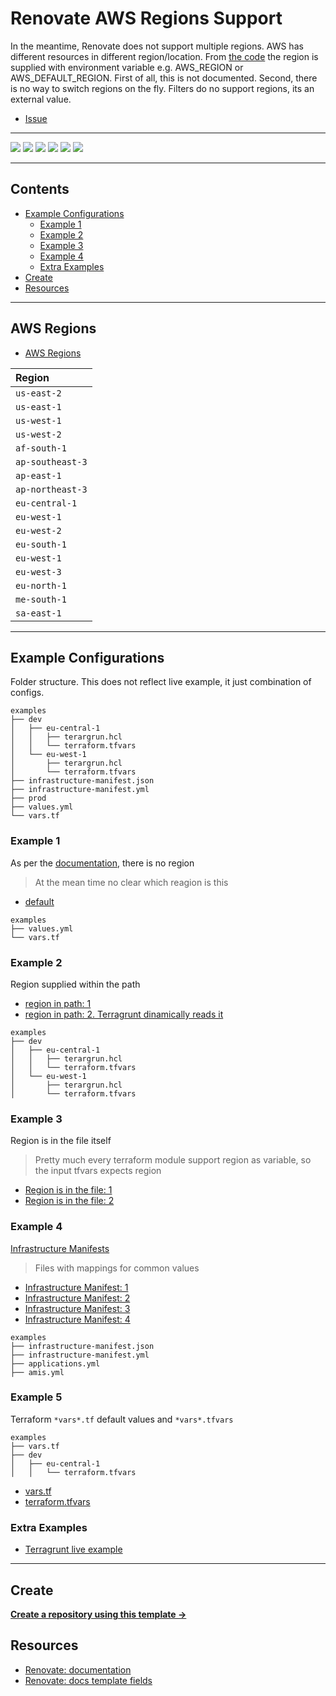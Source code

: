 # Renovate AWS Regions Support

In the meantime, Renovate does not support multiple regions. AWS has different resources in different region/location. From [the code](https://github.com/renovatebot/renovate/blob/f5cc1de36f7d6f3ce7d689a9b6675a930d81337c/lib/datasource/aws-machine-image/index.ts#L38) the region is supplied with environment variable e.g. AWS_REGION or AWS_DEFAULT_REGION. First of all, this is not documented. Second, there is no way to switch regions on the fly. Filters do no support regions, its an external value.

- [Issue](https://github.com/renovatebot/renovate/issues/14421)

---

![](https://img.shields.io/github/commit-activity/m/ik-workshop/renovate-issue-14421)
![](https://img.shields.io/github/last-commit/ik-workshop/renovate-issue-14421)
[![](https://img.shields.io/github/license/ivankatliarchuk/.github)](https://github.com/ivankatliarchuk/.github/LICENCE)
[![](https://img.shields.io/github/languages/code-size/ik-workshop/renovate-issue-14421)](https://github.com/ik-workshop/renovate-issue-14421)
[![](https://img.shields.io/github/repo-size/ik-workshop/renovate-issue-14421)](https://github.com/ik-workshop/renovate-issue-14421)
![](https://img.shields.io/github/languages/top/ik-workshop/renovate-issue-14421?color=green&logo=markdown&logoColor=blue)

---

<!-- START doctoc generated TOC please keep comment here to allow auto update -->
<!-- DON'T EDIT THIS SECTION, INSTEAD RE-RUN doctoc TO UPDATE -->
## Contents

- [Example Configurations](#example-configurations)
  - [Example 1](#example-1)
  - [Example 2](#example-2)
  - [Example 3](#example-3)
  - [Example 4](#example-4)
  - [Extra Examples](#extra-examples)
- [Create](#create)
- [Resources](#resources)

<!-- END doctoc generated TOC please keep comment here to allow auto update -->

---

## AWS Regions

- [AWS Regions](https://docs.aws.amazon.com/AWSEC2/latest/UserGuide/using-regions-availability-zones.html)

| Region            |
| :-------------- |
| `us-east-2`     |
| `us-east-1`     |
| `us-west-1`     |
| `us-west-2`     |
| `af-south-1`    |
| `ap-southeast-3`|
| `ap-east-1     `|
| `ap-northeast-3`|
| `eu-central-1  `|
| `eu-west-1`     |
| `eu-west-2`     |
| `eu-south-1`    |
| `eu-west-1`     |
| `eu-west-3`     |
| `eu-north-1`    |
| `me-south-1`    |
| `sa-east-1`     |

---

## Example Configurations

Folder structure. This does not reflect live example, it just combination of configs.

```tree
examples
├── dev
│   ├── eu-central-1
│   │   ├── terargrun.hcl
│   │   └── terraform.tfvars
│   └── eu-west-1
│       ├── terargrun.hcl
│       └── terraform.tfvars
├── infrastructure-manifest.json
├── infrastructure-manifest.yml
├── prod
├── values.yml
└── vars.tf
```

### Example 1

As per the [documentation](https://docs.renovatebot.com/modules/datasource/#aws-machine-image-datasource), there is no region

> At the mean time no clear which reagion is this

- [default](./examples/values.yml)

```
examples
├── values.yml
└── vars.tf
```

### Example 2

Region supplied within the path

- [region in path: 1](examples/dev/eu-central)
- [region in path: 2. Terragrunt dinamically reads it](examples/dev/eu-west-1/terargrun.hcl)

```tree
examples
├── dev
│   ├── eu-central-1
│   │   ├── terargrun.hcl
│   │   └── terraform.tfvars
│   └── eu-west-1
│       ├── terargrun.hcl
│       └── terraform.tfvars
```

### Example 3

Region is in the file itself

> Pretty much every terraform module support region as variable, so the input tfvars expects region

- [Region is in the file: 1](examples/dev/eu-central-1/terargrun.hcl)
- [Region is in the file: 2](examples/dev/eu-central-1/terraform.tfvars)

### Example 4

[Infrastructure Manifests](http://codyaray.com/2014/11/simplify-deployment-with-infrastructure-manifest)

> Files with mappings for common values

- [Infrastructure Manifest: 1](examples/infrastructure-manifest.json)
- [Infrastructure Manifest: 2](examples/infrastructure-manifest.yml)
- [Infrastructure Manifest: 3](examples/amis.yml)
- [Infrastructure Manifest: 4](examples/applications.yml)

```tree
examples
├── infrastructure-manifest.json
├── infrastructure-manifest.yml
├── applications.yml
├── amis.yml
```

### Example 5

Terraform `*vars*.tf` default values and `*vars*.tfvars`

```tree
examples
├── vars.tf
├── dev
│   ├── eu-central-1
│   │   └── terraform.tfvars
```

- [vars.tf](examples/vars.tf)
- [terraform.tfvars](examples/dev/eu-central-1/terraform.tfvars)

### Extra Examples

- [Terragrunt live example](https://github.com/gruntwork-io/terragrunt-infrastructure-live-example)

---

## Create

[**Create a repository using this template →**][template.generate]

## Resources

- [Renovate: documentation](https://docs.renovatebot.com/)
- [Renovate: docs template fields](https://docs.renovatebot.com/templates/)

<!-- resources -->
[template.generate]: https://github.com/ik-workshop/renovate-issue-14421/generate
[code-style.badge]: https://img.shields.io/badge/code_style-prettier-ff69b4.svg?style=flat-square

[governance-badge]: https://github.com/ik-workshop/renovate-issue-14421/actions/workflows/governance.bot.yml/badge.svg
[governance-action]: https://github.com/ik-workshop/renovate-issue-14421/actions/workflows/governance.bot.yml

[governance.link-checker.badge]: https://github.com/ik-workshop/renovate-issue-14421/actions/workflows/governance.links-checker.yml/badge.svg
[governance.link-checker.status]: https://github.com/ik-workshop/renovate-issue-14421/actions/workflows/governance.links-checker.yml
